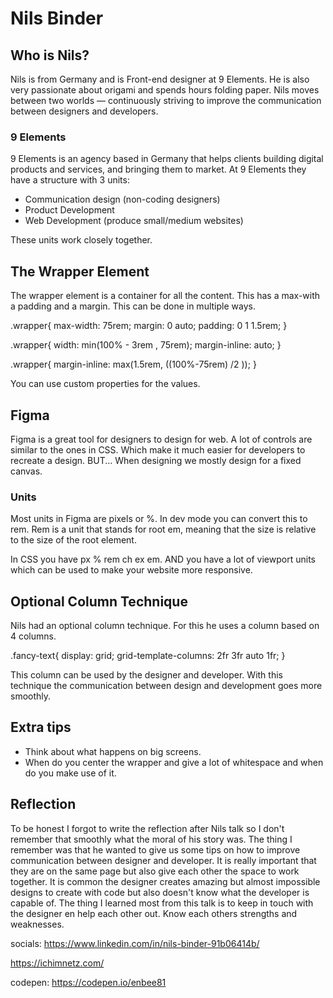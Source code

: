 # Nils Binder

## Who is Nils?

Nils is from Germany and is Front-end designer at 9 Elements. He is also very passionate about origami and spends hours folding paper. Nils moves between two worlds — continuously striving to improve the communication between designers and developers.

### 9 Elements

9 Elements is an agency based in Germany that helps clients building digital products and services, and bringing them to market. At 9 Elements they have a structure with 3 units:

- Communication design (non-coding designers)
- Product Development
- Web Development (produce small/medium websites)

These units work closely together.

## The Wrapper Element

The wrapper element is a container for all the content.
This has a max-with a padding and a margin. This can be done in multiple ways.

<!-- before -->
.wrapper{
    max-width: 75rem;
    margin: 0 auto;
    padding: 0 1 1.5rem;
}

<!-- shorter -->
.wrapper{
    width: min(100% - 3rem , 75rem);
    margin-inline: auto;
}

<!-- even shorter ?????-->
.wrapper{
    margin-inline: max(1.5rem, ((100%-75rem) /2 ));
}

You can use custom properties for the values.

## Figma

Figma is a great tool for designers to design for web. A lot of controls are similar to the ones in CSS. Which make it much easier for developers to recreate a design. BUT... When designing we mostly design for a fixed canvas.

### Units

Most units in Figma are pixels or %. In dev mode you can convert this to rem. Rem is a unit that stands for root em, meaning that the size is relative to the size of the root element.

In CSS you have px % rem ch ex em. AND you have a lot of viewport units which can be used to make your website more responsive.

## Optional Column Technique

Nils had an optional column technique. For this he uses a column based on 4 columns.

.fancy-text{
    display: grid;
    grid-template-columns: 2fr 3fr auto 1fr;
}

This column can be used by the designer and developer. With this technique the communication between design and development goes more smoothly.

## Extra tips

- Think about what happens on big screens.
- When do you center the wrapper and give a lot of whitespace and when do you make use of it.

## Reflection

To be honest I forgot to write the reflection after Nils talk so I don't remember that smoothly what the moral of his story was. The thing I remember was that he wanted to give us some tips on how to improve communication between designer and developer. It is really important that they are on the same page but also give each other the space to work together. It is common the designer creates amazing but almost impossible designs to create with code but also doesn't know what the developer is capable of. The thing I learned most from this talk is to keep in touch with the designer en help each other out. Know each others strengths and weaknesses.

socials:
https://www.linkedin.com/in/nils-binder-91b06414b/

https://ichimnetz.com/

codepen: https://codepen.io/enbee81